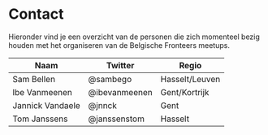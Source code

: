 
# Contact

Hieronder vind je een overzicht van de personen die zich momenteel bezig houden met het organiseren van de Belgische Fronteers meetups.

| Naam | Twitter | Regio |
| ---- | ------- | ----- |
| Sam Bellen | @sambego | Hasselt/Leuven |
| Ibe Vanmeenen | @ibevanmeenen | Gent/Kortrijk |
| Jannick Vandaele | @jnnck | Gent |
| Tom Janssens | @janssenstom  | Hasselt |
 
